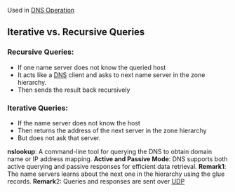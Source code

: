 Used in [DNS Operation](DNS%20Operation.md) 
## Iterative vs. Recursive Queries

### Recursive Queries:
- If one name server does not know the queried host
- It acts like a [DNS](DNS.md) client and asks to next name server in the zone hierarchy.
- Then sends the result back recursively
### Iterative Queries:
- If the name server does not know the host
- Then returns the address of the next server in the zone hierarchy
- But does not ask that server.

**nslookup**: A command-line tool for querying the DNS to obtain domain name or IP address mapping.
**Active and Passive Mode**: DNS supports both active querying and passive responses for efficient data retrieval.
**Remark1**: The name servers learns about the next one in the hierarchy using the glue records.
**Remark**2: Queries and responses are sent over [UDP](UDP.md) 
